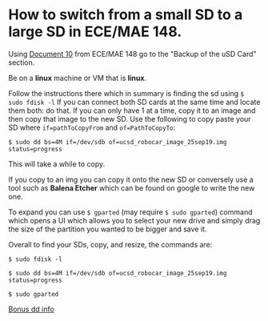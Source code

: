 # How to switch from a small SD to a large SD in ECE/MAE 148. 
Using [Document 10](https://docs.google.com/document/d/1Gy4CEKjqXZub0rz-YmxFOakj9O_ZjMmlUYe7NLdM4FY/edit?tab=t.0#heading=h.6tb3hsfky5xf) from ECE/MAE 148 go to the "Backup of the uSD Card" section.

Be on a **linux** machine or VM that is **linux**.

Follow the instructions there which in summary is finding the sd using 
```$ sudo fdisk -l```
If you can connect both SD cards at the same time and locate them both: do that. If you can only have 1 at a time, copy it to an image and then copy that image to the new SD.
Use the following to copy paste your SD where ```if=pathToCopyFrom``` and ```of=PathToCopyTo```:

```$ sudo dd bs=4M if=/dev/sdb of=ucsd_robocar_image_25sep19.img status=progress```

This will take a while to copy.

If you copy to an img you can copy it onto the new SD or conversely use a tool such as __Balena Etcher__ which can be found on google to write the new one.

To expand you can use ```$ gparted``` (may require ```$ sudo gparted```) command which opens a UI which allows you to select your new drive and simply drag the size of the partition you wanted to be bigger and save it.

Overall to find your SDs, copy, and resize, the commands are:

```$ sudo fdisk -l```

```$ sudo dd bs=4M if=/dev/sdb of=ucsd_robocar_image_25sep19.img status=progress```

```$ sudo gparted```

[Bonus dd info](https://www.geeksforgeeks.org/dd-command-linux/)
